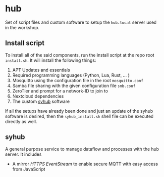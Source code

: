 # hub

Set of script files and custom software to setup the `hub.local` server used in the workshop.

## Install script

To install all of the said components, run the install script at the repo root `install.sh`. It will install the following things:

1. APT Updates and essentials
2. Required programming languages (Python, Lua, Rust, ... )
3. Mosquitto using the configuration file in the root `mosquitto.conf`
4. Samba file sharing with the given configuration file `smb.conf`
5. ZeroTier and prompt for a network-ID to join to
6. Nextcloud dependencies
7. The custom [syhub](#syhub) software

If all the setups have already been done and just an update of the syhub software is desired, then the `syhub_install.sh` shell file can be executed directly as well.

## syhub

A general purpose service to manage dataflow and processes with the hub server. It includes

- A mirror *HTTPS EventStream* to enable secure MQTT with easy access from JavaScript